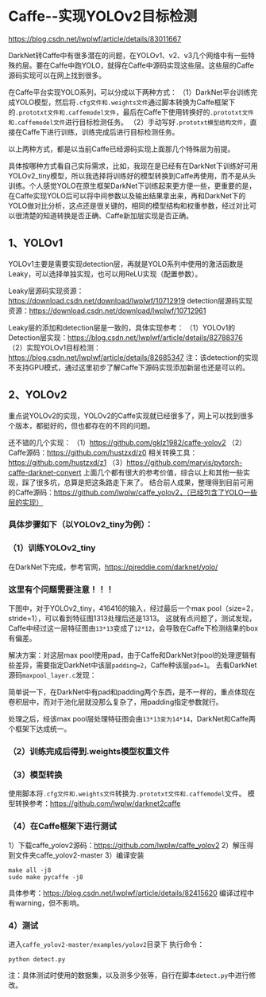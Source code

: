 # Caffe--实现YOLOv2目标检测
https://blog.csdn.net/lwplwf/article/details/83011667

DarkNet转Caffe中有很多潜在的问题，在YOLOv1、v2、v3几个网络中有一些特殊的层。要在Caffe中跑YOLO，就得在Caffe中源码实现这些层。这些层的Caffe源码实现可以在网上找到很多。

在Caffe平台实现YOLO系列，可以分成以下两种方式：
（1）DarkNet平台训练完成YOLO模型，然后将`.cfg文件和.weights文件`通过脚本转换为Caffe框架下的`.prototxt文件和.caffemodel文件`，最后在Caffe下使用转换好的`.prototxt文件和.caffemodel文件`进行目标检测任务。
（2）手动写好`.prototxt模型结构文件`，直接在Caffe下进行训练，训练完成后进行目标检测任务。

以上两种方式，都是以当前Caffe已经源码实现上面那几个特殊层为前提。

具体按哪种方式看自己实际需求，比如，我现在是已经有在DarkNet下训练好可用YOLOv2_tiny模型，所以我选择将训练好的模型转换到Caffe再使用，而不是从头训练。个人感觉YOLO在原生框架DarkNet下训练起来更方便一些，更重要的是，在Caffe实现YOLO后可以将中间参数以及输出结果拿出来，再和DarkNet下的YOLO做对比分析，这点还是很关键的，相同的模型结构和权重参数，经过对比可以很清楚的知道转换是否正确、Caffe新加层实现是否正确。

## 1、YOLOv1
YOLOv1主要是需要实现detection层，再就是YOLO系列中使用的激活函数是Leaky，可以选择单独实现，也可以用ReLU实现（配置参数）。

Leaky层源码实现资源：https://download.csdn.net/download/lwplwf/10712919
detection层源码实现资源：https://download.csdn.net/download/lwplwf/10712961

Leaky层的添加和detection层是一致的，具体实现参考：
（1）YOLOv1的Detection层实现：https://blog.csdn.net/lwplwf/article/details/82788376
（2）实现YOLOv1目标检测：https://blog.csdn.net/lwplwf/article/details/82685347
注：该detection的实现不支持GPU模式，通过这里初步了解Caffe下源码实现添加新层也还是可以的。

## 2、YOLOv2
重点说YOLOv2的实现，YOLOv2的Caffe实现就已经很多了，网上可以找到很多个版本，都挺好的，但也都存在的不同的问题。

还不错的几个实现：
（1）https://github.com/gklz1982/caffe-yolov2
（2）Caffe源码：https://github.com/hustzxd/z0
相关转换工具：https://github.com/hustzxd/z1
（3）https://github.com/marvis/pytorch-caffe-darknet-convert
上面几个都有很大的参考价值，综合以上和其他一些实现，踩了很多坑，总算是把这条路走下来了。
结合前人成果，整理得到目前可用的Caffe源码：https://github.com/lwplw/caffe_yolov2，（已经包含了YOLO一些层的实现）

### 具体步骤如下（以YOLOv2_tiny为例）：
### （1）训练YOLOv2_tiny

在DarkNet下完成，参考官网，https://pjreddie.com/darknet/yolo/

### 这里有个问题需要注意！！！

下图中，对于YOLOv2_tiny，416416的输入，经过最后一个max pool（size=2，stride=1），可以看到特征图1313处理后还是1313。
这就有点问题了，测试发现，Caffe中经过这一层特征图由`13*13`变成了`12*12`，会导致在Caffe下检测结果的box有偏差。

解决方案：对这层max pool使用pad，由于Caffe和DarkNet对pool的处理逻辑有些差异，需要指定DarkNet中该层`padding=2`，Caffe种该层`pad=1`。
去看DarkNet源码`maxpool_layer.c`发现：

简单说一下，在DarkNet中有pad和padding两个东西，是不一样的，重点体现在卷积层中，而对于池化层就没那么复杂了，用padding指定参数就行。

处理之后，经该max pool层处理特征图会由`13*13变为14*14`，DarkNet和Caffe两个框架下达成统一。

### （2）训练完成后得到.weights模型权重文件

### （3）模型转换
使用脚本将`.cfg文件和.weights文件`转换为`.prototxt文件和.caffemodel`文件。
模型转换参考：https://github.com/lwplw/darknet2caffe

### （4）在Caffe框架下进行测试
1）下载caffe_yolov2源码：https://github.com/lwplw/caffe_yolov2
2）解压得到文件夹caffe_yolov2-master
3）编译安装
```
make all -j8
sudo make pycaffe -j8
```

具体参考：https://blog.csdn.net/lwplwf/article/details/82415620
编译过程中有warning，但不影响。

### 4）测试
进入`caffe_yolov2-master/examples/yolov2`目录下
执行命令：
```
python detect.py
```
注：具体测试时使用的数据集，以及测多少张等，自行在脚本`detect.py`中进行修改。
